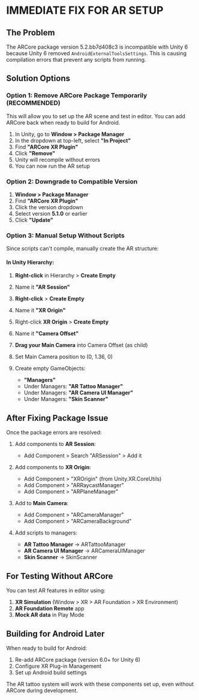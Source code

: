 # IMMEDIATE FIX FOR AR SETUP

## The Problem
The ARCore package version 5.2.bb7d408c3 is incompatible with Unity 6 because Unity 6 removed `AndroidExternalToolsSettings`. This is causing compilation errors that prevent any scripts from running.

## Solution Options

### Option 1: Remove ARCore Package Temporarily (RECOMMENDED)
This will allow you to set up the AR scene and test in editor. You can add ARCore back when ready to build for Android.

1. In Unity, go to **Window > Package Manager**
2. In the dropdown at top-left, select **"In Project"**
3. Find **"ARCore XR Plugin"**
4. Click **"Remove"**
5. Unity will recompile without errors
6. You can now run the AR setup

### Option 2: Downgrade to Compatible Version
1. **Window > Package Manager**
2. Find **"ARCore XR Plugin"**
3. Click the version dropdown
4. Select version **5.1.0** or earlier
5. Click **"Update"**

### Option 3: Manual Setup Without Scripts
Since scripts can't compile, manually create the AR structure:

#### In Unity Hierarchy:
1. **Right-click** in Hierarchy > **Create Empty**
2. Name it **"AR Session"**

3. **Right-click** > **Create Empty**
4. Name it **"XR Origin"**

5. Right-click **XR Origin** > **Create Empty**
6. Name it **"Camera Offset"**

7. **Drag your Main Camera** into Camera Offset (as child)
8. Set Main Camera position to (0, 1.36, 0)

9. Create empty GameObjects:
   - **"Managers"**
   - Under Managers: **"AR Tattoo Manager"**
   - Under Managers: **"AR Camera UI Manager"**  
   - Under Managers: **"Skin Scanner"**

## After Fixing Package Issue

Once the package errors are resolved:

1. Add components to **AR Session**:
   - Add Component > Search "ARSession" > Add it

2. Add components to **XR Origin**:
   - Add Component > "XROrigin" (from Unity.XR.CoreUtils)
   - Add Component > "ARRaycastManager"
   - Add Component > "ARPlaneManager"

3. Add to **Main Camera**:
   - Add Component > "ARCameraManager"
   - Add Component > "ARCameraBackground"

4. Add scripts to managers:
   - **AR Tattoo Manager** → ARTattooManager
   - **AR Camera UI Manager** → ARCameraUIManager
   - **Skin Scanner** → SkinScanner

## For Testing Without ARCore

You can test AR features in editor using:
1. **XR Simulation** (Window > XR > AR Foundation > XR Environment)
2. **AR Foundation Remote** app
3. **Mock AR data** in Play Mode

## Building for Android Later

When ready to build for Android:
1. Re-add ARCore package (version 6.0+ for Unity 6)
2. Configure XR Plug-in Management
3. Set up Android build settings

The AR tattoo system will work with these components set up, even without ARCore during development.
